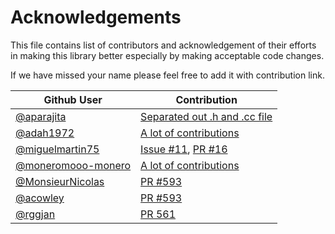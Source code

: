 # Acknowledgements
This file contains list of contributors and acknowledgement of their efforts in making this library better especially by making acceptable code changes.

If we have missed your name please feel free to add it with contribution link.

| **Github User**                      |          **Contribution**        |
|--------------------------------------|----------------------------------|
| [@aparajita](https://github.com/aparajita)                           | [Separated out .h and .cc file](https://github.com/muflihun/easyloggingpp/pulls?q=is%3Apr+author%3Aaparajita)    |
| [@adah1972](https://github.com/adah1972)                            | [A lot of contributions](https://github.com/muflihun/easyloggingpp/pulls?q=is%3Apr+author%3Aadah1972) |
| [@miguelmartin75](https://github.com/miguelmartin75)                      | [Issue #11](https://github.com/muflihun/easyloggingpp/issues/11), [PR #16](https://github.com/muflihun/easyloggingpp/pull/16) |
| [@moneromooo-monero](https://github.com/moneromooo-monero)                   | [A lot of contributions](https://github.com/muflihun/easyloggingpp/pulls?q=is%3Apr+author%3Amoneromooo-monero)|
| [@MonsieurNicolas](https://github.com/MonsieurNicolas)                     | [PR #593](https://github.com/muflihun/easyloggingpp/pull/593) |
| [@acowley](https://github.com/acowley)                             | [PR #593](https://github.com/muflihun/easyloggingpp/pull/577) |
| [@rggjan](https://github.com/rggjan)                              | [PR 561](https://github.com/muflihun/easyloggingpp/pull/561) |
